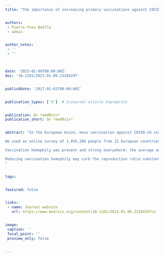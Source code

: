 ```yaml
---
title: "The importance of increasing primary vaccinations against COVID-19 in Europe"


authors:
 - Pierre-Yves Boëlle
 - admin


author_notes:
 - ''
 - ''



date: '2023-01-09T00:00:00Z'
doi: '10.1101/2023.01.09.23284297'


publishDate: '2017-01-01T00:00:00Z'


publication_types: ['3']  # 2=journal article 3=preprint


publication: On *medRxiv*
publication_short: On *medRxiv*


abstract: "In the European Union, mass vaccination against COVID-19 staved off the strict restrictions that had characterized early epidemic response. Now, vaccination campaigns are focusing on booster doses, and primary vaccinations have all but halted. Still, 52 million European adults are unvaccinated. We investigated if reaching the still unvaccinated population in future vaccination campaigns would substantially decrease the current burden of COVID-19, which is substantial. We focused on vaccination homophily, whereby those who are unvaccinated are mostly in contact with other unvaccinated, making COVID-19 circulation easier. We quantified vaccination homophily and estimated its impact on COVID-19 circulation.

We used an online survey of 1,055,286 people from 22 European countries during early 2022. We computed vaccination homophily as the association between reported vaccination status and perceived vaccination uptake among one’s own social contacts, using a case-referent design and a hierarchical logistic model. We used this information in an analysis of the COVID-19 reproduction ratio to determine the impact of vaccine homophily in transmission.

Vaccination homophily was present and strong everywhere: the average odds ratio of being vaccinated for a 10-percentage-point increase in coverage among contacts was 1.66 (95% CI=(1.60, 1.72)). Homophily was positively associated with the strictness of COVID-19-related restrictions in 2020 (Pearson=0.49, p-value=0.03). In the countries studied, 12%-to-18% of the reproduction ratio would be attributable to vaccine homophily.

Reducing vaccination homophily may curb the reproduction ratio substantially even to the point of preventing recurrent epidemic waves. In addition to boosting those already vaccinated, increasing primary vaccination should remain a high priority in future vaccination campaigns, to reduce vaccination homophily: this combined strategy may decrease COVID-19 burden.
"


tags:


featured: false


links:
 - name: Journal website
   url: https://www.medrxiv.org/content/10.1101/2023.01.09.23284297v1


image:
 caption: ''
 focal_point: ''
 preview_only: false


---
```

